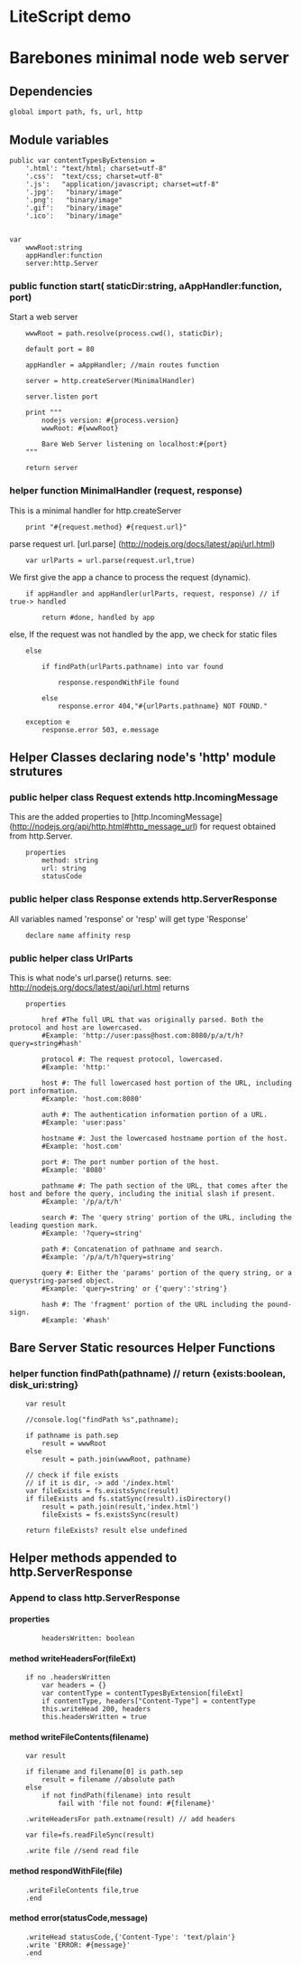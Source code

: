 LiteScript demo
===============
Barebones minimal node web server 
===============

Dependencies
------------
    
    global import path, fs, url, http

Module variables
----------------


    public var contentTypesByExtension = 
        '.html': "text/html; charset=utf-8"
        '.css':  "text/css; charset=utf-8"
        '.js':   "application/javascript; charset=utf-8"
        '.jpg':   "binary/image"
        '.png':   "binary/image"
        '.gif':   "binary/image"
        '.ico':   "binary/image"
        

    var 
        wwwRoot:string
        appHandler:function
        server:http.Server

### public function start( staticDir:string, aAppHandler:function, port) 

Start a web server 

        wwwRoot = path.resolve(process.cwd(), staticDir);

        default port = 80

        appHandler = aAppHandler; //main routes function

        server = http.createServer(MinimalHandler)
        
        server.listen port
        
        print """
            nodejs version: #{process.version}
            wwwRoot: #{wwwRoot}

            Bare Web Server listening on localhost:#{port}
        """

        return server


### helper function MinimalHandler (request, response) 
This is a minimal handler for http.createServer

        print "#{request.method} #{request.url}"

parse request url. [url.parse] (http://nodejs.org/docs/latest/api/url.html)

        var urlParts = url.parse(request.url,true)

We first give the app a chance to process the request (dynamic).

        if appHandler and appHandler(urlParts, request, response) // if true-> handled

            return #done, handled by app
        
else, If the request was not handled by the app, we check for static files

        else 
                
            if findPath(urlParts.pathname) into var found
            
                response.respondWithFile found

            else            
                response.error 404,"#{urlParts.pathname} NOT FOUND."

        exception e
            response.error 503, e.message


## Helper Classes declaring node's 'http' module strutures

### public helper class Request extends http.IncomingMessage
This are the added properties to [http.IncomingMessage] (http://nodejs.org/api/http.html#http_message_url)
for request obtained from http.Server.

        properties
            method: string
            url: string
            statusCode

### public helper class Response extends http.ServerResponse
All variables named 'response' or 'resp' will get type 'Response'

        declare name affinity resp


### public helper class UrlParts
This is what node's url.parse() returns. see: http://nodejs.org/docs/latest/api/url.html returns 

        properties

            href #The full URL that was originally parsed. Both the protocol and host are lowercased.
            #Example: 'http://user:pass@host.com:8080/p/a/t/h?query=string#hash'
        
            protocol #: The request protocol, lowercased.
            #Example: 'http:'

            host #: The full lowercased host portion of the URL, including port information.
            #Example: 'host.com:8080'

            auth #: The authentication information portion of a URL.
            #Example: 'user:pass'

            hostname #: Just the lowercased hostname portion of the host.
            #Example: 'host.com'

            port #: The port number portion of the host.
            #Example: '8080'

            pathname #: The path section of the URL, that comes after the host and before the query, including the initial slash if present.
            #Example: '/p/a/t/h'

            search #: The 'query string' portion of the URL, including the leading question mark.
            #Example: '?query=string'

            path #: Concatenation of pathname and search.
            #Example: '/p/a/t/h?query=string'

            query #: Either the 'params' portion of the query string, or a querystring-parsed object.
            #Example: 'query=string' or {'query':'string'}

            hash #: The 'fragment' portion of the URL including the pound-sign.
            #Example: '#hash'            


## Bare Server Static resources Helper Functions

### helper function findPath(pathname) // return {exists:boolean, disk_uri:string}
        
        var result
        
        //console.log("findPath %s",pathname);

        if pathname is path.sep
            result = wwwRoot
        else 
            result = path.join(wwwRoot, pathname)

        // check if file exists
        // if it is dir, -> add '/index.html'
        var fileExists = fs.existsSync(result)
        if fileExists and fs.statSync(result).isDirectory()
            result = path.join(result,'index.html')
            fileExists = fs.existsSync(result)
            
        return fileExists? result else undefined
        

## Helper methods appended to http.ServerResponse
    
### Append to class http.ServerResponse

#### properties
            headersWritten: boolean

#### method writeHeadersFor(fileExt) 

        if no .headersWritten
            var headers = {}
            var contentType = contentTypesByExtension[fileExt]
            if contentType, headers["Content-Type"] = contentType
            this.writeHead 200, headers
            this.headersWritten = true

#### method writeFileContents(filename) 

        var result
        
        if filename and filename[0] is path.sep
            result = filename //absolute path
        else
            if not findPath(filename) into result
                fail with 'file not found: #{filename}'
            
        .writeHeadersFor path.extname(result) // add headers
            
        var file=fs.readFileSync(result)

        .write file //send read file
        
        
        
#### method respondWithFile(file) 

        .writeFileContents file,true
        .end
    

#### method error(statusCode,message) 
        
        .writeHead statusCode,{'Content-Type': 'text/plain'}
        .write 'ERROR: #{message}'
        .end
    

